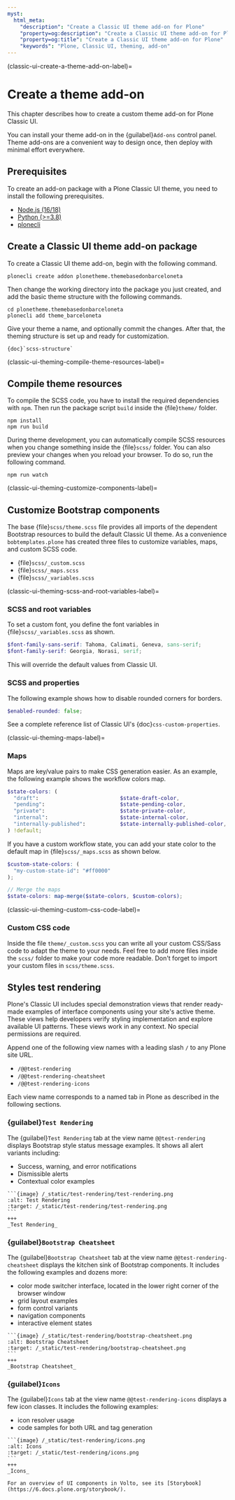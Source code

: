 ```yaml
---
myst:
  html_meta:
    "description": "Create a Classic UI theme add-on for Plone"
    "property=og:description": "Create a Classic UI theme add-on for Plone"
    "property=og:title": "Create a Classic UI theme add-on for Plone"
    "keywords": "Plone, Classic UI, theming, add-on"
---
```


(classic-ui-create-a-theme-add-on-label)=

# Create a theme add-on

This chapter describes how to create a custom theme add-on for Plone Classic UI.

You can install your theme add-on in the {guilabel}`Add-ons` control panel.
Theme add-ons are a convenient way to design once, then deploy with minimal effort everywhere.


## Prerequisites

To create an add-on package with a Plone Classic UI theme, you need to install the following prerequisites.

-   [Node.js (16/18)](https://nodejs.org/en)
-   [Python (>=3.8)](https://www.python.org/)
-   [plonecli](https://pypi.org/project/plonecli/)


## Create a Classic UI theme add-on package

To create a Classic UI theme add-on, begin with the following command.

```shell
plonecli create addon plonetheme.themebasedonbarceloneta
```

Then change the working directory into the package you just created, and add the basic theme structure with the following commands.

```shell
cd plonetheme.themebasedonbarceloneta
plonecli add theme_barceloneta
```

Give your theme a name, and optionally commit the changes.
After that, the theming structure is set up and ready for customization.

```{seealso}
{doc}`scss-structure`
```

(classic-ui-theming-compile-theme-resources-label)=

## Compile theme resources

To compile the SCSS code, you have to install the required dependencies with `npm`.
Then run the package script `build` inside the {file}`theme/` folder.

```shell
npm install
npm run build
```

During theme development, you can automatically compile SCSS resources when you change something inside the {file}`scss/` folder.
You can also preview your changes when you reload your browser.
To do so, run the following command.

```shell
npm run watch
```


(classic-ui-theming-customize-components-label)=

## Customize Bootstrap components

The base {file}`scss/theme.scss` file provides all imports of the dependent Bootstrap resources to build the default Classic UI theme.
As a convenience `bobtemplates.plone` has created three files to customize variables, maps, and custom SCSS code.

-   {file}`scss/_custom.scss`
-   {file}`scss/_maps.scss`
-   {file}`scss/_variables.scss`


(classic-ui-theming-scss-and-root-variables-label)=

### SCSS and root variables

To set a custom font, you define the font variables in {file}`scss/_variables.scss` as shown.

```scss
$font-family-sans-serif: Tahoma, Calimati, Geneva, sans-serif;
$font-family-serif: Georgia, Norasi, serif;
```

This will override the default values from Classic UI.


### SCSS and properties

The following example shows how to disable rounded corners for borders.

```scss
$enabled-rounded: false;
```

See a complete reference list of Classic UI's {doc}`css-custom-properties`.


(classic-ui-theming-maps-label)=

### Maps

Maps are key/value pairs to make CSS generation easier.
As an example, the following example shows the workflow colors map.

```scss
$state-colors: (
  "draft":                          $state-draft-color,
  "pending":                        $state-pending-color,
  "private":                        $state-private-color,
  "internal":                       $state-internal-color,
  "internally-published":           $state-internally-published-color,
) !default;
```

If you have a custom workflow state, you can add your state color to the default map in {file}`scss/_maps.scss` as shown below.

```scss
$custom-state-colors: (
  "my-custom-state-id": "#ff0000"
);

// Merge the maps
$state-colors: map-merge($state-colors, $custom-colors);
```

(classic-ui-theming-custom-css-code-label)=

### Custom CSS code

Inside the file `theme/_custom.scss` you can write all your custom CSS/Sass code to adapt the theme to your needs.
Feel free to add more files inside the `scss/` folder to make your code more readable.
Don't forget to import your custom files in `scss/theme.scss`.


## Styles test rendering

Plone's Classic UI includes special demonstration views that render ready-made examples of interface components using your site's active theme.
These views help developers verify styling implementation and explore available UI patterns.
These views work in any context.
No special permissions are required.

Append one of the following view names with a leading slash `/` to any Plone site URL.

-   `/@@test-rendering`
-   `/@@test-rendering-cheatsheet` 
-   `/@@test-rendering-icons`

Each view name corresponds to a named tab in Plone as described in the following sections.


### {guilabel}`Test Rendering`

The {guilabel}`Test Rendering` tab at the view name `@@test-rendering` displays Bootstrap style status message examples.
It shows all alert variants including:

-   Success, warning, and error notifications
-   Dismissible alerts
-   Contextual color examples

````{card}
```{image} /_static/test-rendering/test-rendering.png
:alt: Test Rendering
:target: /_static/test-rendering/test-rendering.png
```
+++
_Test Rendering_
````

### {guilabel}`Bootstrap Cheatsheet`

The {guilabel}`Bootstrap Cheatsheet` tab at the view name `@@test-rendering-cheatsheet` displays the kitchen sink of Bootstrap components.
It includes the following examples and dozens more:

-   color mode switcher interface, located in the lower right corner of the browser window
-   grid layout examples
-   form control variants
-   navigation components
-   interactive element states
  
````{card}
```{image} /_static/test-rendering/bootstrap-cheatsheet.png
:alt: Bootstrap Cheatsheet
:target: /_static/test-rendering/bootstrap-cheatsheet.png
```
+++
_Bootstrap Cheatsheet_
````

### {guilabel}`Icons`

The {guilabel}`Icons` tab at the view name `@@test-rendering-icons` displays a few icon classes.
It includes the following examples:

-   icon resolver usage
-   code samples for both URL and tag generation

````{card}
```{image} /_static/test-rendering/icons.png
:alt: Icons
:target: /_static/test-rendering/icons.png
```
+++
_Icons_
````

```{seealso}
For an overview of UI components in Volto, see its [Storybook](https://6.docs.plone.org/storybook/).
```

